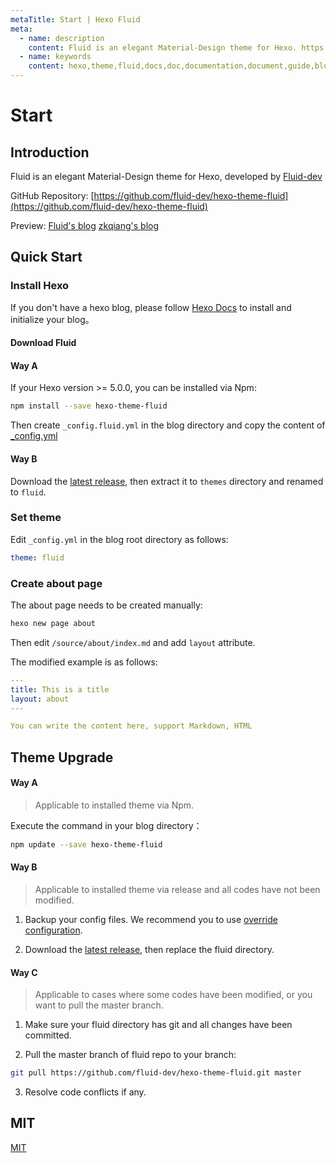 ```yaml
---
metaTitle: Start | Hexo Fluid
meta:
  - name: description
    content: Fluid is an elegant Material-Design theme for Hexo. https://github.com/fluid-dev/hexo-theme-fluid
  - name: keywords
    content: hexo,theme,fluid,docs,doc,documentation,document,guide,blog,post,article
---
```


# Start

## Introduction

Fluid is an elegant Material-Design theme for Hexo, developed by [Fluid-dev](https://github.com/fluid-dev)

GitHub Repository: [https://github.com/fluid-dev/hexo-theme-fluid](https://github.com/fluid-dev/hexo-theme-fluid)

Preview: [Fluid's blog](https://hexo.fluid-dev.com/)    [zkqiang's blog](https://zkqiang.cn)

## Quick Start

### Install Hexo

If you don't have a hexo blog, please follow [Hexo Docs](https://hexo.io/docs/) to install and initialize your blog。

#### Download Fluid

#### Way A

If your Hexo version >= 5.0.0, you can be installed via Npm:

```sh
npm install --save hexo-theme-fluid
```

Then create `_config.fluid.yml` in the blog directory and copy the content of [_config.yml](https://github.com/fluid-dev/hexo-theme-fluid/blob/master/_config.yml)

#### Way B

Download the [latest release](https://github.com/fluid-dev/hexo-theme-fluid/releases), then extract it to `themes` directory and renamed to `fluid`.

### Set theme

Edit `_config.yml` in the blog root directory as follows:

```yaml
theme: fluid
```

### Create about page

The about page needs to be created manually:

```bash
hexo new page about
```

Then edit `/source/about/index.md` and add `layout` attribute.

The modified example is as follows:

```yaml
---
title: This is a title
layout: about
---

You can write the content here, support Markdown, HTML
```

## Theme Upgrade

#### Way A

> Applicable to installed theme via Npm.

Execute the command in your blog directory：

```bash
npm update --save hexo-theme-fluid
```

#### Way B

> Applicable to installed theme via release and all codes have not been modified.

1. Backup your config files. We recommend you to use [override configuration](/en/guide/#override-configuration).

2. Download the [latest release](https://github.com/fluid-dev/hexo-theme-fluid/releases), then replace the fluid directory.

#### Way C

> Applicable to cases where some codes have been modified, or you want to pull the master branch.

1. Make sure your fluid directory has git and all changes have been committed.

2. Pull the master branch of fluid repo to your branch:

```bash
git pull https://github.com/fluid-dev/hexo-theme-fluid.git master
```

3. Resolve code conflicts if any.

## MIT

[MIT](https://github.com/fluid-dev/hexo-theme-fluid/blob/master/LICENSE)
